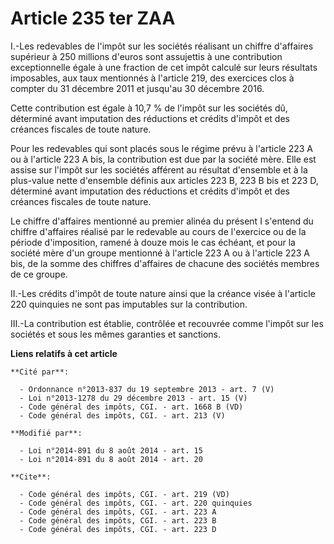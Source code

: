 # Article 235 ter ZAA

I.-Les redevables de l'impôt sur les sociétés réalisant un chiffre d'affaires supérieur à 250 millions d'euros sont
assujettis à une contribution exceptionnelle égale à une fraction de cet impôt calculé sur leurs résultats imposables, aux
taux mentionnés à l'article 219, des exercices clos à compter du 31 décembre 2011 et jusqu'au 30 décembre 2016. 

Cette contribution est égale à 10,7 % de l'impôt sur les sociétés dû, déterminé avant imputation des réductions et crédits
d'impôt et des créances fiscales de toute nature. 

Pour les redevables qui sont placés sous le régime prévu à l'article 223 A ou à l'article 223 A bis, la contribution est due
par la société mère. Elle est assise sur l'impôt sur les sociétés afférent au résultat d'ensemble et à la plus-value nette
d'ensemble définis aux articles 223 B, 223 B bis et 223 D, déterminé avant imputation des réductions et crédits d'impôt et
des créances fiscales de toute nature. 

Le chiffre d'affaires mentionné au premier alinéa du présent I s'entend du chiffre d'affaires réalisé par le redevable au
cours de l'exercice ou de la période d'imposition, ramené à douze mois le cas échéant, et pour la société mère d'un groupe
mentionné à l'article 223 A ou à l'article 223 A bis, de la somme des chiffres d'affaires de chacune des sociétés membres de
ce groupe. 

II.-Les crédits d'impôt de toute nature ainsi que la créance visée à l'article 220 quinquies ne sont pas imputables sur la
contribution. 

III.-La contribution est établie, contrôlée et recouvrée comme l'impôt sur les sociétés et sous les mêmes garanties et
sanctions.

**Liens relatifs à cet article**

	**Cité par**:

	  - Ordonnance n°2013-837 du 19 septembre 2013 - art. 7 (V)
	  - Loi n°2013-1278 du 29 décembre 2013 - art. 15 (V)
	  - Code général des impôts, CGI. - art. 1668 B (VD)
	  - Code général des impôts, CGI. - art. 213 (V)

	**Modifié par**:

	  - Loi n°2014-891 du 8 août 2014 - art. 15
	  - Loi n°2014-891 du 8 août 2014 - art. 20

	**Cite**:

	  - Code général des impôts, CGI. - art. 219 (VD)
	  - Code général des impôts, CGI. - art. 220 quinquies
	  - Code général des impôts, CGI. - art. 223 A
	  - Code général des impôts, CGI. - art. 223 B
	  - Code général des impôts, CGI. - art. 223 D
